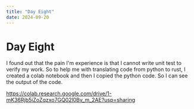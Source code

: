 ```yaml
---
title: "Day Eight"
date: 2024-09-20
---
```


# Day Eight

I found out that the pain I'm experience is that I cannot write unit test to verify my work. So to help me with translating code from python to rust, I created a colab notebook and then I copied the python code. So I can see the output of the code.

https://colab.research.google.com/drive/1-mK36Rjb5iZoZqzxo7GQ02l0Bv_m_2AE?usp=sharing

